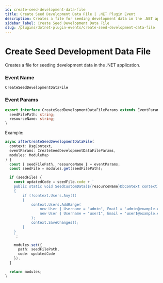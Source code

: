 ```yaml
---
id: create-seed-development-data-file
title: Create Seed Development Data File | .NET Plugin Event
description: Creates a file for seeding development data in the .NET application.
sidebar_label: Create Seed Development Data File
slug: /plugins/dotnet-plugin-events/create-seed-development-data-file
---
```


# Create Seed Development Data File


Creates a file for seeding development data in the .NET application.

### Event Name

`CreateSeedDevelopmentDataFile`

### Event Params

```ts
export interface CreateSeedDevelopmentDataFileParams extends EventParams {
  seedFilePath: string;
  resourceName: string;
}
```

Example:

```ts
async afterCreateSeedDevelopmentDataFile(
  context: DsgContext,
  eventParams: CreateSeedDevelopmentDataFileParams,
  modules: ModuleMap
) {
  const { seedFilePath, resourceName } = eventParams;
  const seedFile = modules.get(seedFilePath);

  if (seedFile) {
    const updatedCode = seedFile.code + `
    public static void SeedCustomData(${resourceName}DbContext context)
    {
        if (!context.Users.Any())
        {
            context.Users.AddRange(
                new User { Username = "admin", Email = "admin@example.com" },
                new User { Username = "user1", Email = "user1@example.com" }
            );
            context.SaveChanges();
        }
    }
    `;

    modules.set({
      path: seedFilePath,
      code: updatedCode
    });
  }

  return modules;
}
```